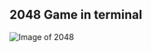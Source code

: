 ## 2048 Game in terminal

![Image of 2048](https://raw.githubusercontent.com/snowmanunderwater/2048-CLI/master/pictures/Screenshot_2018-08-30_18-28-17.png)
